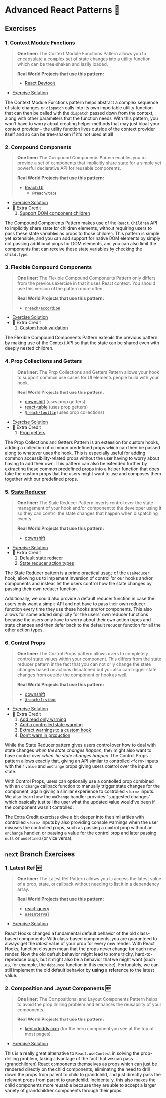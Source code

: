 # Advanced React Patterns 🤯

## Exercises

### 1. Context Module Functions

> **One liner:** The Context Module Functions Pattern allows you to encapsulate a complex set of state changes into a utility function which can be tree-shaken and lazily loaded.
>
> **Real World Projects that use this pattern:**
>
> - [React Devtools](https://github.com/bvaughn/react-devtools-experimental/pull/196/commits/d53ae2ea8a5db88232c6802fc8f480cb13c23576)

- [Exercise Solution](exercises/01.js)

The Context Module Functions pattern helps abstract a complex sequence of state changes or `dispatch` calls into its own importable utility function that can then be called with the `dispatch` passed down from the context, along with other parameters that the function needs. With this pattern, you won't have to worry about creating helper methods that may just bloat your context provider - the utility function lives outside of the context provider itself and so can be tree-shaken if it's not used at all!

### 2. Compound Components

> **One liner:** The Compound Components Pattern enables you to provide a set of components that implicitly share state for a simple yet powerful declarative API for reusable components.
>
> **Real World Projects that use this pattern:**
>
> - [Reach UI](https://reacttraining.com/reach-ui)
>   - [`@reach/tabs`](https://reacttraining.com/reach-ui/tabs)

- [Exercise Solution](exercises/02.js)
- 💯 Extra Credit
  1. [Support DOM component children](exercises/02.extra-1.js)

The Compound Components Pattern makes use of the `React.Children` API to implicitly share state for children elements, without requiring users to pass these state variables as props to those children. This pattern is simple yet extensible, and you can add support for native DOM elements by simply not passing additional props for DOM elements, and you can also limit the components that can receive these state variables by checking the `child.type`.

### 3. Flexible Compound Components

> **One liner:** The Flexible Compound Components Pattern only differs from the previous exercise in that it uses React context. You should use this version of the pattern more often.
>
> **Real World Projects that use this pattern:**
>
> - [`@reach/accordion`](https://reacttraining.com/reach-ui/accordion)

- [Exercise Solution](exercises/03.js)
- 💯 Extra Credit
  1. [Custom hook validation](exercises/03.extra-1.js)

The Flexible Compound Components Pattern extends the previous pattern by making use of the Context API so that the state can be shared even with deeply nested children.

### 4. Prop Collections and Getters

> **One liner:** The Prop Collections and Getters Pattern allows your hook to support common use cases for UI elements people build with your hook.
>
> **Real World Projects that use this pattern:**
>
> - [downshift](https://github.com/downshift-js/downshift) (uses prop getters)
> - [react-table](https://github.com/tannerlinsley/react-table) (uses prop getters)
> - [`@reach/tooltip`](https://reacttraining.com/reach-ui/tooltip) (uses prop collections)

- [Exercise Solution](exercises/04.js)
- 💯 Extra Credit
  1. [Prop getters](exercises/04.extra-1.js)

The Prop Collections and Getters Pattern is an extension for custom hooks, adding a collection of common predefined props which can then be passed along to whatever uses the hook. This is especially useful for adding common accessibility-related props without the user having to worry about having to add their own. This pattern can also be extended further by extracting these common predefined props into a helper function that does take the custom props that the users might want to use and composes them together with our predefined props.

### 5. [State Reducer](https://kentcdodds.com/blog/the-state-reducer-pattern-with-react-hooks)

> **One liner:** The State Reducer Pattern inverts control over the state management of your hook and/or component to the developer using it so they can control the state changes that happen when dispatching events.
>
> **Real World Projects that use this pattern:**
>
> - [downshift](https://github.com/downshift-js/downshift)

- [Exercise Solution](exercises/05.js)
- 💯 Extra Credit
  1. [Default state reducer](exercises/05.extra-1.js)
  2. [State reducer action types](exercises/05.extra-2.js)

The State Reducer pattern is a prime practical usage of the `useReducer` hook, allowing us to implement inversion of control for our hooks and/or components and instead let the users control how the state changes by passing their own reducer function.

Additionally, we could also provide a default reducer function in case the users only want a simple API and not have to pass their own reducer function every time they use these hooks and/or components. This also allows for some added simplicity for the users' own reducer functions because the users only have to worry about their own action types and state changes and then defer back to the default reducer function for all the other action types.

### 6. Control Props

> **One liner:** The Control Props pattern allows users to completely control state values within your component. This differs from the state reducer pattern in the fact that you can not only change the state changes based on actions dispatched but you also can trigger state changes from outside the component or hook as well.
>
> **Real World Projects that use this pattern:**
>
> - [downshift](https://github.com/downshift-js/downshift)
> - [`@reach/listbox`](https://reacttraining.com/reach-ui/listbox)

- [Exercise Solution](exercises/06.js)
- 💯 Extra Credit
  1. [Add read only warning](exercises/06.extra-1.js)
  2. [Add a controlled state warning](exercises/06.extra-2.js)
  3. [Extract warnings to a custom hook](exercises/06.extra-3.js)
  4. [Don’t warn in production](exercises/06.extra-4.js)

While the State Reducer pattern gives users control over how to deal with state changes _when the state changes happen_, they might also want to have control over _when the state changes happen_. The Control Props pattern allows exactly that, giving an API similar to controlled `<form>` inputs with their `value` and `onChange` props giving users control over the input's state.

With Control Props, users can optionally use a controlled prop combined with an `onChange` callback function to manually trigger state changes for the component, again giving a similar experience to controlled `<form>` inputs. We also learn how the `onChange` handler provides "suggested changes" which basically just tell the user what the updated value would've been if the component wasn't controlled.

The Extra Credit exercises dive a bit deeper into the similarities with controlled `<form>` inputs by also providing console warnings when the user misuses the controlled props, such as passing a control prop without an `onChange` handler, or passing a value for the control prop and later passing `null` or `undefined` (or vice versa).

## `next` Branch Exercises

### 1. Latest Ref 🆕

> **One liner:** The Latest Ref Pattern allows you to access the latest value of a prop, state, or callback without needing to list it in a dependency array.
>
> **Real World Projects that use this pattern:**
>
> - [react-query](https://react-query.tanstack.com/)
> - [`useInterval`](https://overreacted.io/making-setinterval-declarative-with-react-hooks/)

- [Exercise Solution](next/01.tsx)

React Hooks changed a fundamental default behavior of the old class-based components: With class-based components, you are guaranteed to always get the _latest_ value of your prop for every new render. With React Hooks, function closures mean that the props never change for each new render. Now the old default behavior might lead to some tricky, hard-to-reproduce bugs, but it might also be a behavior that we might want (such as, for example, the `debounce` function in this exercise). Fortunately, we can still implement the old default behavior by **using** a **ref**erence to the latest value.

### 2. Composition and Layout Components 🆕

> **One liner:** The Compositional and Layout Components Pattern helps to avoid the prop drilling problem and enhances the reusability of your components.
>
> **Real World Projects that use this pattern:**
>
> - [kentcdodds.com](https://kentcdodds.com/) (for the hero component you see at the top of most pages)

- [Exercise Solution](next/01.tsx)

This is a really great alternative to `React.useContext` in solving the prop-drilling problem, taking advantage of the fact that we can pass (grandchildren) React components themselves as props which can just be rendered directly on the child components, eliminating the need to drill down the props from parent to child to grandchild, and just directly pass the relevant props from parent to grandchild. Incidentally, this also makes the child components more reusable because they are able to accept a larger variety of grandchildren components through their props.
